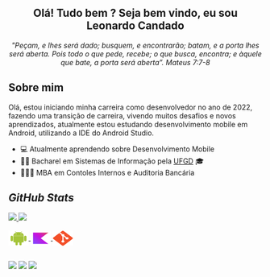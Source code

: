 
<h2 align='center'>
Olá! Tudo bem ?  
Seja bem vindo, eu sou Leonardo Candado 
</h2>
<p align = 'center'><i>"Peçam, e lhes será dado; busquem, e encontrarão; batam, e a porta lhes será aberta. Pois todo o que pede, recebe; o que busca, encontra; e àquele que bate, a porta será aberta”. Mateus 7:7-8 </i></p>

## Sobre mim

Olá, estou iniciando minha carreira como desenvolvedor no ano de 2022, fazendo uma transição de carreira, vivendo muitos desafios e novos aprendizados, atualmente estou estudando desenvolvimento mobile em Android, utilizando a IDE do Android Studio.

- 💻 Atualmente aprendendo sobre Desenvolvimento Mobile
- 👨‍💻 Bacharel em Sistemas de Informação pela [UFGD](https://www.ufgd.edu.br/) 🎓
- 👨🏽‍🎓 MBA em Contoles Internos e Auditoria Bancária

## <i>GitHub Stats</i>
 <div>
  <a href="https://github.com/leonardocandado">
  <img height="160em" src="https://github-readme-stats.vercel.app/api?username=leonardocandado&show_icons=true&theme=gruvbox&include_all_commits=true&count_private=true"/>
  <img height="160em" src="https://github-readme-stats.vercel.app/api/top-langs/?username=leonardocandado&layout=compact&langs_count=8&theme=gruvbox"/>  
</div>
<div style="display: inline_block"><br>
  <img align="center" alt="Pedro-Android" height="30" width="40" src="https://raw.githubusercontent.com/devicons/devicon/master/icons/android/android-original.svg">
  <img align="center" alt="Pedro-Kotlin" height="30" width="40" src="https://raw.githubusercontent.com/devicons/devicon/master/icons/kotlin/kotlin-original.svg">
  <img align="center" alt="Pedro-Git" height="30" width="40" src="https://raw.githubusercontent.com/devicons/devicon/master/icons/git/git-original.svg">
</div>

##

  <a href="https://www.instagram.com/leoocandado/" target="_blank"><img src="https://img.shields.io/badge/-Instagram-%23E4405F?style=for-the-badge&logo=instagram&logoColor=white" target="_blank"></a>
  <a href = "mailto:candadoleo@gmail.com"><img src="https://img.shields.io/badge/-Gmail-%23333?style=for-the-badge&logo=gmail&logoColor=white" target="_blank"></a>
  <a href="https://www.linkedin.com/in/leonardo-candado-cea-53883417b/" target="_blank"><img src="https://img.shields.io/badge/-LinkedIn-%230077B5?style=for-the-badge&logo=linkedin&logoColor=white" target="_blank"></a> 


